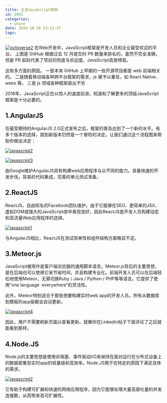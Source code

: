 ```yaml
---
title: 主流JavaScript框架
id: 1091
categories:
  - share
date: 2016-10-26 23:12:37
tags:
---
```


[![octoverse2](/images/2016/10/octoverse2.jpg)](/images/2016/10/octoverse2.jpg)
在Web开发中，JavaScript框架是开发人员和企业最受欢迎的平台。
上图是 GitHub 根据过去 12 月提交的 PR 数量来排名的，虽然不完全准确，但是 PR 起码代表了项目的热度与欢迎度。JavaScript高居榜首。

这有多方面的原因。
一是本来 GitHub 上早期的一些开源项目都是 web 前端相关的。
二是随着移动端各种跨平台框架的需求，js 被予以重任，如 React Native、weex 等。
三是 js 领域各种框架层出不穷

2016年，JavaScript正在以惊人的速度前进，知道和了解更多的顶级JavaScript框架是十分必要的。

## 1.AngularJS 

在最受期待的AngularJS 2.0正式发布之后，框架的普及达到了一个新的水平。有多个版本的选择，跳到新版本仍然是一个冒险的决定。让我们通过这个流程图来帮助你做出决定：

[![javascript2](/images/2016/10/javascript2.jpg)](/images/2016/10/javascript2.jpg)

[![javascript3](/images/2016/10/javascript3.png)](/images/2016/10/javascript3.png)

由Google维护AngularJS具有构建web应用程序与众不同的能力。具备快速的开发步伐，容易的代码集成，完善的单元测试准备。

## 2.ReactJS

ReactJS，且由知名的Facebook团队维护。由于它能够在SEO、更简单的JSX、虚拟DOM或强大的JavaScript库中表现良好，因此ReactJS是开发人员构建动态和高流量Web应用程序的选择。

[![javascript1](/images/2016/10/javascript1.png)](/images/2016/10/javascript1.png)

与AngularJS相比，ReactJS在测试简单性和组件结构方面略显不足。

## 3.Meteor.js

JavaScript被用作是客户端浏览器的通用脚本语言。Meteor.js背后的主要思想，是在后端也可以使用它来节省时间，并且构建专业化。前端开发人员可以在后端轻松地使用Meteor，无需切换Ruby / Java / Python / PHP等等语言。它提供了使用“one language  everywhere”的灵活性。

此外，Meteor特别适合于那些想要构建实时web app的开发人员。所有从数据库到模板的app层都会自动更新。

[![javascript4](/images/2016/10/javascript4.png)](/images/2016/10/javascript4.png)

因此，用户不需要刷新页面以查看更新。就像你在Linkedin帖子下面评论了之后就能看到那样。

## 4.Node.JS

Node.js的主要思想是使用非阻塞、事件驱动I/O来保持在面对运行在分布式设备上的数据密集型实时app的轻量级和高效率。Node.JS用于在特定的原因下满足具体的需求。

[![javascript2](/images/2016/10/javascript2.jpg)](/images/2016/10/javascript2.jpg)

它有助于构建可扩展和快速的网络应用程序，因为它能够处理大量高吞吐量的并发连接数，从而带来高可扩展性。